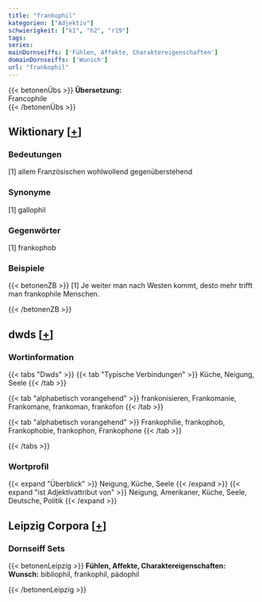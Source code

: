 ```yaml
---
title: "frankophil"
kategorien: ["Adjektiv"]
schwierigkeit: ["k1", "h2", "r19"]
tags:
series:
mainDornseiffs: ['Fühlen, Affekte, Charaktereigenschaften']
domainDornseiffs: ['Wunsch']
url: "frankophil"
---
```


{{< betonenÜbs >}}
**Übersetzung:**  
Francophile  
{{< /betonenÜbs >}}

## Wiktionary [[+](https://de.wiktionary.org/wiki/frankophil)]

### Bedeutungen
[1] allem Französischen wohlwollend gegenüberstehend  

### Synonyme
[1] gallophil  

### Gegenwörter
[1] frankophob  

### Beispiele
{{< betonenZB >}}
[1] Je weiter man nach Westen kommt, desto mehr trifft man frankophile Menschen.  

{{< /betonenZB >}}


## dwds [[+](https://www.dwds.de/wb/frankophil)]

### Wortinformation
{{< tabs "Dwds" >}}
{{< tab "Typische Verbindungen" >}}
Küche, Neigung, Seele
{{< /tab >}}

{{< tab "alphabetisch vorangehend" >}}
frankonisieren, Frankomanie, Frankomane, frankoman, frankofon
{{< /tab >}}

{{< tab "alphabetisch vorangehend" >}}
Frankophilie, frankophob, Frankophobie, frankophon, Frankophone
{{< /tab >}}

{{< /tabs >}}

### Wortprofil
{{< expand "Überblick" >}} Neigung, Küche, Seele {{< /expand >}}
{{< expand "ist Adjektivattribut von" >}} Neigung, Amerikaner, Küche, Seele, Deutsche, Politik {{< /expand >}}

## Leipzig Corpora [[+](https://corpora.uni-leipzig.de/en/res?word=frankophil&corpusId=deu_newscrawl-public_2018)]

### Dornseiff Sets
{{< betonenLeipzig >}}
**Fühlen, Affekte, Charaktereigenschaften:**  
**Wunsch:** bibliophil, frankophil, pädophil  

{{< /betonenLeipzig >}}
